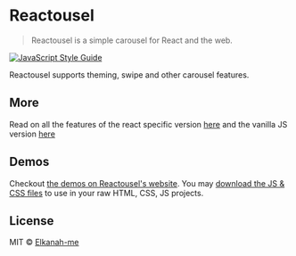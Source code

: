 # Reactousel

> Reactousel is a simple carousel for React and the web.

[![JavaScript Style Guide](https://img.shields.io/badge/code_style-standard-brightgreen.svg)](https://standardjs.com)

Reactousel supports theming, swipe and other carousel features.

## More

Read on all the features of the react specific version [here](https://github.com/Elkanah-me/reactousel/tree/master/react/library) and the vanilla JS version [here](https://github.com/Elkanah-me/reactousel/tree/master/web/library)

## Demos

Checkout [the demos on Reactousel's website](https://reactousel.web.app/demos). You may [download the JS & CSS files](https://reactousel.web.app/download) to use in your raw HTML, CSS, JS projects.

## License

MIT © [Elkanah-me](https://github.com/Elkanah-me)
